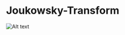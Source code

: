 # Joukowsky-Transform
![Alt text](https://sun9-36.userapi.com/impg/93GUmWH4a6zebl0jdiuoIs1z6oEH3SF_paFggw/tT70SEeApbU.jpg?size=1258x701&quality=96&sign=1fba03f42d4f1d696f80267a53277037&type=album)
